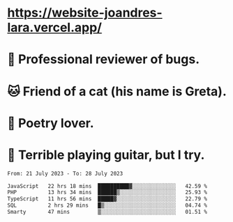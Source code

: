 # https://website-joandres-lara.vercel.app/
# 🐛 Professional reviewer of bugs.
# 🐱 Friend of a cat (his name is Greta).
# 📜 Poetry lover.
# 🎸 Terrible playing guitar, but I try.

<!--START_SECTION:waka-->

```txt
From: 21 July 2023 - To: 28 July 2023

JavaScript   22 hrs 18 mins  ██████████▓░░░░░░░░░░░░░░   42.59 %
PHP          13 hrs 34 mins  ██████▒░░░░░░░░░░░░░░░░░░   25.93 %
TypeScript   11 hrs 56 mins  █████▓░░░░░░░░░░░░░░░░░░░   22.79 %
SQL          2 hrs 29 mins   █▒░░░░░░░░░░░░░░░░░░░░░░░   04.74 %
Smarty       47 mins         ▒░░░░░░░░░░░░░░░░░░░░░░░░   01.51 %
```

<!--END_SECTION:waka-->
